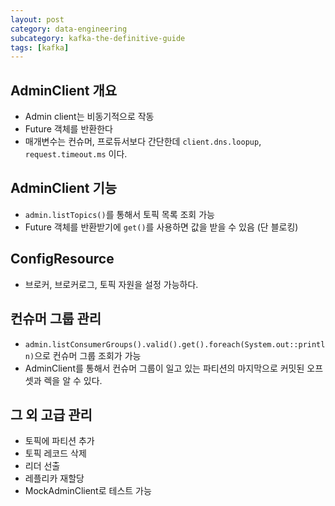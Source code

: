 ```yaml
---
layout: post
category: data-engineering
subcategory: kafka-the-definitive-guide
tags: [kafka]
---
```


## AdminClient 개요

- Admin client는 비동기적으로 작동
- Future 객체를 반환한다
- 매개변수는 컨슈머, 프로듀서보다 간단한데 `client.dns.loopup`, `request.timeout.ms` 이다.

## AdminClient 기능

- `admin.listTopics()`를 통해서 토픽 목록 조회 가능
- Future 객체를 반환받기에 `get()`를 사용하면 값을 받을 수 있음 (단 블로킹)

## ConfigResource

- 브로커, 브로커로그, 토픽 자원을 설정 가능하다.

## 컨슈머 그룹 관리

- `admin.listConsumerGroups().valid().get().foreach(System.out::println)`으로 컨슈머 그룹 조회가 가능
- AdminClient를 통해서 컨슈머 그룹이 일고 있는 파티션의 마지막으로 커밋된 오프셋과 렉을 알 수 있다.

## 그 외 고급 관리

- 토픽에 파티션 추가
- 토픽 레코드 삭제
- 리더 선출
- 레플리카 재할당
- MockAdminClient로 테스트 가능
